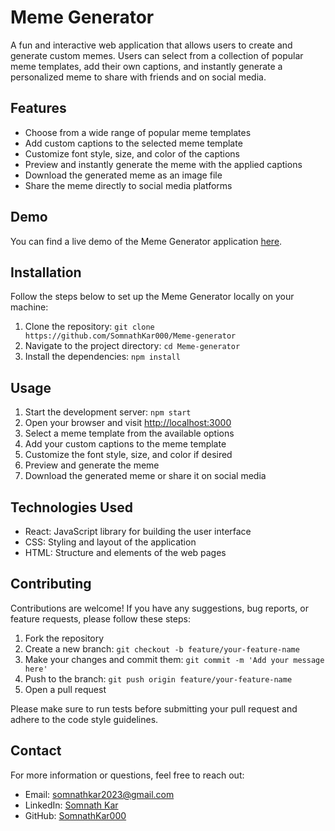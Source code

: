 # Meme Generator

A fun and interactive web application that allows users to create and generate custom memes. Users can select from a collection of popular meme templates, add their own captions, and instantly generate a personalized meme to share with friends and on social media.

## Features

- Choose from a wide range of popular meme templates
- Add custom captions to the selected meme template
- Customize font style, size, and color of the captions
- Preview and instantly generate the meme with the applied captions
- Download the generated meme as an image file
- Share the meme directly to social media platforms

## Demo

You can find a live demo of the Meme Generator application [here](https://your-meme-generator-demo-url).

## Installation

Follow the steps below to set up the Meme Generator locally on your machine:

1. Clone the repository: `git clone https://github.com/SomnathKar000/Meme-generator`
2. Navigate to the project directory: `cd Meme-generator`
3. Install the dependencies: `npm install`

## Usage

1. Start the development server: `npm start`
2. Open your browser and visit [http://localhost:3000](http://localhost:3000)
3. Select a meme template from the available options
4. Add your custom captions to the meme template
5. Customize the font style, size, and color if desired
6. Preview and generate the meme
7. Download the generated meme or share it on social media

## Technologies Used

- React: JavaScript library for building the user interface
- CSS: Styling and layout of the application
- HTML: Structure and elements of the web pages

## Contributing

Contributions are welcome! If you have any suggestions, bug reports, or feature requests, please follow these steps:

1. Fork the repository
2. Create a new branch: `git checkout -b feature/your-feature-name`
3. Make your changes and commit them: `git commit -m 'Add your message here'`
4. Push to the branch: `git push origin feature/your-feature-name`
5. Open a pull request

Please make sure to run tests before submitting your pull request and adhere to the code style guidelines.

## Contact

For more information or questions, feel free to reach out:

- Email: somnathkar2023@gmail.com
- LinkedIn: [Somnath Kar](https://www.linkedin.com/in/somnath-kar-aa73aa1a3)
- GitHub: [SomnathKar000](https://github.com/SomnathKar000)
